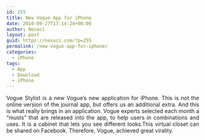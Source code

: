 ```yaml
---
id: 255
title: New Vogue App for iPhone
date: 2010-09-27T17:14:24+00:00
author: Nesaci
layout: post
guid: https://nesaci.com/?p=255
permalink: /new-vogue-app-for-iphone/
categories:
  - iPhone
tags:
  - App
  - Download
  - iPhone
---
```

<p style="text-align: justify;">
  Vogue Stylist is a new Vogue&#8217;s new application for iPhone. This is not the online version of the journal app, but offers us an additional extra. And this is what really brings in an application. Vogue experts selected each month a &#8220;musts&#8221; that are released into the app, to help users in combinations and uses. It is a cabinet that lets you see different looks.This virtual closet can be shared on Facebook. Therefore, Vogue, achieved great virality.
</p>